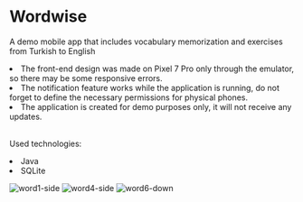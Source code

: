# Wordwise
A demo mobile app that includes vocabulary memorization and exercises from Turkish to English

<li>The front-end design was made on Pixel 7 Pro only through the emulator, so there may be some responsive errors.</li>
<li>The notification feature works while the application is running, do not forget to define the necessary permissions for physical phones.</li>
<li>The application is created for demo purposes only, it will not receive any updates.</li><br>

Used technologies:
<li>Java</li>
<li>SQLite</li>


![word1-side](https://github.com/0xcan1337/Wordwise/assets/76397553/dac62f57-13c1-4487-964e-d820c40e11f3)
![word4-side](https://github.com/0xcan1337/Wordwise/assets/76397553/ce9cb2ce-a0b7-4bff-afbe-554046f645ae)
![word6-down](https://github.com/0xcan1337/Wordwise/assets/76397553/c6c877ad-ed13-42c5-aa7c-306f4a62b14c)


